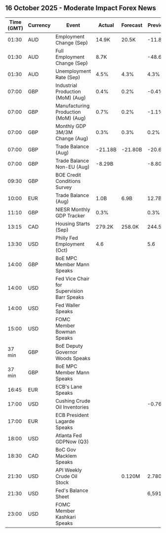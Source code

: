 ## 16 October 2025 - Moderate Impact Forex News

| Time (GMT) | Currency | Event | Actual | Forecast | Previous |
|------|----------|-------|--------|----------|----------|
| 01:30 | AUD | Employment Change (Sep) | 14.9K | 20.5K | -11.8K |
| 01:30 | AUD | Full Employment Change (Sep) | 8.7K |  | -48.6K |
| 01:30 | AUD | Unemployment Rate (Sep) | 4.5% | 4.3% | 4.3% |
| 07:00 | GBP | Industrial Production (MoM) (Aug) | 0.4% | 0.2% | -0.4% |
| 07:00 | GBP | Manufacturing Production (MoM) (Aug) | 0.7% | 0.2% | -1.1% |
| 07:00 | GBP | Monthly GDP 3M/3M Change (Aug) | 0.3% | 0.3% | 0.2% |
| 07:00 | GBP | Trade Balance (Aug) | -21.18B | -21.80B | -20.65B |
| 07:00 | GBP | Trade Balance Non-EU (Aug) | -8.29B |  | -8.80B |
| 09:30 | GBP | BOE Credit Conditions Survey |  |  |  |
| 10:00 | EUR | Trade Balance (Aug) | 1.0B | 6.9B | 12.7B |
| 11:10 | GBP | NIESR Monthly GDP Tracker | 0.3% |  | 0.3% |
| 13:15 | CAD | Housing Starts (Sep) | 279.2K | 258.0K | 244.5K |
| 13:30 | USD | Philly Fed Employment (Oct) | 4.6 |  | 5.6 |
| 14:00 | GBP | BoE MPC Member Mann Speaks |  |  |  |
| 14:00 | USD | Fed Vice Chair for Supervision Barr Speaks |  |  |  |
| 14:00 | USD | Fed Waller Speaks |  |  |  |
| 15:00 | USD | FOMC Member Bowman Speaks |  |  |  |
| 37 min | GBP | BoE Deputy Governor Woods Speaks |  |  |  |
| 37 min | GBP | BoE MPC Member Mann Speaks |  |  |  |
| 16:45 | EUR | ECB's Lane Speaks |  |  |  |
| 17:00 | USD | Cushing Crude Oil Inventories |  |  | -0.763M |
| 17:00 | EUR | ECB President Lagarde Speaks |  |  |  |
| 18:00 | USD | Atlanta Fed GDPNow (Q3) |  |  |  |
| 18:30 | CAD | BoC Gov Macklem Speaks |  |  |  |
| 21:30 | USD | API Weekly Crude Oil Stock |  | 0.120M | 2.780M |
| 21:30 | USD | Fed's Balance Sheet |  |  | 6,591B |
| 23:00 | USD | FOMC Member Kashkari Speaks |  |  |  |
